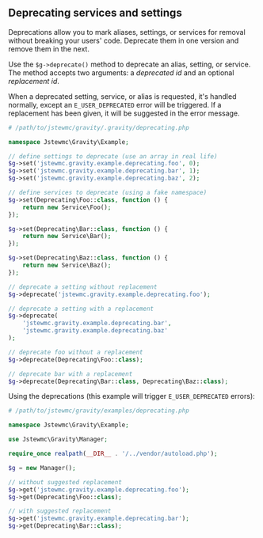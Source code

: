 ## Deprecating services and settings

Deprecations allow you to mark aliases, settings, or services for removal without breaking your users' code. Deprecate them in one version and remove them in the next.

Use the `$g->deprecate()` method to deprecate an alias, setting, or service. The method accepts two arguments: a _deprecated id_ and an optional _replacement id_.

When a deprecated setting, service, or alias is requested, it's handled normally, except an `E_USER_DEPRECATED` error will be triggered. If a replacement has been given, it will be suggested in the error message.

```php
# /path/to/jstewmc/gravity/.gravity/deprecating.php

namespace Jstewmc\Gravity\Example;

// define settings to deprecate (use an array in real life)
$g->set('jstewmc.gravity.example.deprecating.foo', 0);
$g->set('jstewmc.gravity.example.deprecating.bar', 1);
$g->set('jstewmc.gravity.example.deprecating.baz', 2);

// define services to deprecate (using a fake namespace)
$g->set(Deprecating\Foo::class, function () {
    return new Service\Foo();
});

$g->set(Deprecating\Bar::class, function () {
    return new Service\Bar();
});

$g->set(Deprecating\Baz::class, function () {
    return new Service\Baz();
});

// deprecate a setting without replacement
$g->deprecate('jstewmc.gravity.example.deprecating.foo');

// deprecate a setting with a replacement
$g->deprecate(
    'jstewmc.gravity.example.deprecating.bar',
    'jstewmc.gravity.example.deprecating.baz'
);

// deprecate foo without a replacement
$g->deprecate(Deprecating\Foo::class);

// deprecate bar with a replacement
$g->deprecate(Deprecating\Bar::class, Deprecating\Baz::class);
```

Using the deprecations (this example will trigger `E_USER_DEPRECATED` errors):

```php
# /path/to/jstewmc/gravity/examples/deprecating.php

namespace Jstewmc\Gravity\Example;

use Jstewmc\Gravity\Manager;

require_once realpath(__DIR__ . '/../vendor/autoload.php');

$g = new Manager();

// without suggested replacement
$g->get('jstewmc.gravity.example.deprecating.foo');
$g->get(Deprecating\Foo::class);

// with suggested replacement
$g->get('jstewmc.gravity.example.deprecating.bar');
$g->get(Deprecating\Bar::class);
```
